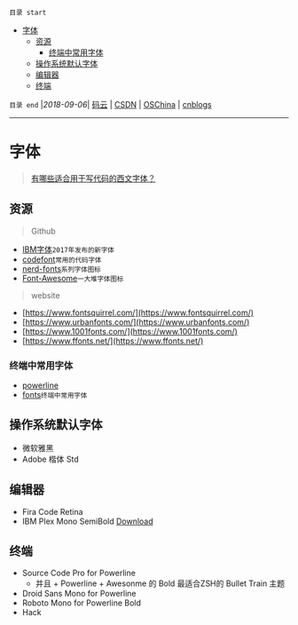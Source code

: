`目录 start`
 
- [字体](#字体)
    - [资源](#资源)
        - [终端中常用字体](#终端中常用字体)
    - [操作系统默认字体](#操作系统默认字体)
    - [编辑器](#编辑器)
    - [终端](#终端)

`目录 end` |_2018-09-06_| [码云](https://gitee.com/gin9) | [CSDN](http://blog.csdn.net/kcp606) | [OSChina](https://my.oschina.net/kcp1104) | [cnblogs](http://www.cnblogs.com/kuangcp)
****************************************
# 字体

> [有哪些适合用于写代码的西文字体？](https://www.zhihu.com/question/20299865)

## 资源
> Github
- [IBM字体](https://github.com/IBM/type)`2017年发布的新字体`
- [codefont](https://github.com/zhenruyan/codefont)`常用的代码字体`
- [nerd-fonts](https://github.com/ryanoasis/nerd-fonts)`系列字体图标`
- [Font-Awesome](https://github.com/FortAwesome/Font-Awesome)`一大堆字体图标`

> website
- [https://www.fontsquirrel.com/](https://www.fontsquirrel.com/)
- [https://www.urbanfonts.com/](https://www.urbanfonts.com/)
- [https://www.1001fonts.com/](https://www.1001fonts.com/)
- [https://www.ffonts.net/](https://www.ffonts.net/)

### 终端中常用字体
- [powerline](https://github.com/powerline/powerline)
- [fonts](https://github.com/powerline/fonts)`终端中常用字体`

## 操作系统默认字体
- 微软雅黑
- Adobe 楷体 Std


## 编辑器
- Fira Code Retina
- IBM Plex Mono SemiBold [Download](https://fontmeme.com/fonts/ibm-plex-mono-font/)

## 终端
- Source Code Pro for Powerline
    - 并且 + Powerline + Awesonme 的 Bold 最适合ZSH的 Bullet Train 主题
- Droid Sans Mono for Powerline
- Roboto Mono for Powerline Bold
- Hack

